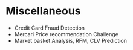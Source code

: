 # Miscellaneous


 - Credit Card Fraud Detection
 - Mercari Price recommendation Challenge
 - Market basket Analysis, RFM, CLV Prediction
